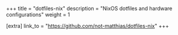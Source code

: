 +++
title = "dotfiles-nix"
description = "NixOS dotfiles and hardware configurations"
weight = 1

[extra]
link_to = "https://github.com/not-matthias/dotfiles-nix"
+++

